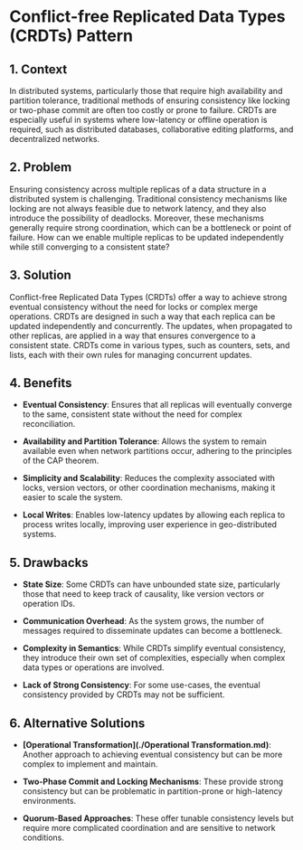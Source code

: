 # Conflict-free Replicated Data Types (CRDTs) Pattern


## 1. Context

In distributed systems, particularly those that require high availability and partition tolerance, traditional methods of ensuring consistency like locking or two-phase commit are often too costly or prone to failure. CRDTs are especially useful in systems where low-latency or offline operation is required, such as distributed databases, collaborative editing platforms, and decentralized networks.


## 2. Problem

Ensuring consistency across multiple replicas of a data structure in a distributed system is challenging. Traditional consistency mechanisms like locking are not always feasible due to network latency, and they also introduce the possibility of deadlocks. Moreover, these mechanisms generally require strong coordination, which can be a bottleneck or point of failure. How can we enable multiple replicas to be updated independently while still converging to a consistent state?


## 3. Solution

Conflict-free Replicated Data Types (CRDTs) offer a way to achieve strong eventual consistency without the need for locks or complex merge operations. CRDTs are designed in such a way that each replica can be updated independently and concurrently. The updates, when propagated to other replicas, are applied in a way that ensures convergence to a consistent state. CRDTs come in various types, such as counters, sets, and lists, each with their own rules for managing concurrent updates.


## 4. Benefits

- **Eventual Consistency**: Ensures that all replicas will eventually converge to the same, consistent state without the need for complex reconciliation.

- **Availability and Partition Tolerance**: Allows the system to remain available even when network partitions occur, adhering to the principles of the CAP theorem.

- **Simplicity and Scalability**: Reduces the complexity associated with locks, version vectors, or other coordination mechanisms, making it easier to scale the system.

- **Local Writes**: Enables low-latency updates by allowing each replica to process writes locally, improving user experience in geo-distributed systems.


## 5. Drawbacks

- **State Size**: Some CRDTs can have unbounded state size, particularly those that need to keep track of causality, like version vectors or operation IDs.

- **Communication Overhead**: As the system grows, the number of messages required to disseminate updates can become a bottleneck.

- **Complexity in Semantics**: While CRDTs simplify eventual consistency, they introduce their own set of complexities, especially when complex data types or operations are involved.

- **Lack of Strong Consistency**: For some use-cases, the eventual consistency provided by CRDTs may not be sufficient.


## 6. Alternative Solutions

- **[Operational Transformation](./Operational Transformation.md)**: Another approach to achieving eventual consistency but can be more complex to implement and maintain.

- **Two-Phase Commit and Locking Mechanisms**: These provide strong consistency but can be problematic in partition-prone or high-latency environments.

- **Quorum-Based Approaches**: These offer tunable consistency levels but require more complicated coordination and are sensitive to network conditions.
